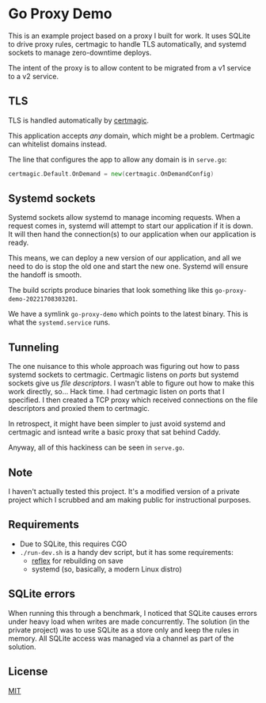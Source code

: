 # Go Proxy Demo

This is an example project based on a proxy I built for work. It uses SQLite to drive proxy rules, certmagic to handle TLS automatically, and systemd sockets to manage zero-downtime deploys.

The intent of the proxy is to allow content to be migrated from a v1 service to a v2 service.

## TLS

TLS is handled automatically by [certmagic](https://pkg.go.dev/github.com/caddyserver/certmagic).

This application accepts *any* domain, which might be a problem. Certmagic can whitelist domains instead.

The line that configures the app to allow any domain is in `serve.go`:

```go
certmagic.Default.OnDemand = new(certmagic.OnDemandConfig)
```

## Systemd sockets

Systemd sockets allow systemd to manage incoming requests. When a request comes in, systemd will attempt to start our application if it is down. It will then hand the connection(s) to our application when our application is ready.

This means, we can deploy a new version of our application, and all we need to do is stop the old one and start the new one. Systemd will ensure the handoff is smooth.

The build scripts produce binaries that look something like this `go-proxy-demo-20221708303201`.

We have a symlink `go-proxy-demo` which points to the latest binary. This is what the `systemd.service` runs.

## Tunneling

The one nuisance to this whole approach was figuring out how to pass systemd sockets to certmagic. Certmagic listens on *ports* but systemd sockets give us *file descriptors*. I wasn't able to figure out how to make this work directly, so... Hack time. I had certmagic listen on ports that I specified. I then created a TCP proxy which received connections on the file descriptors and proxied them to certmagic.

In retrospect, it might have been simpler to just avoid systemd and certmagic and isntead write a basic proxy that sat behind Caddy.

Anyway, all of this hackiness can be seen in `serve.go`.

## Note

I haven't actually tested this project. It's a modified version of a private project which I scrubbed and am making public for instructional purposes.

## Requirements

- Due to SQLite, this requires CGO
- `./run-dev.sh` is a handy dev script, but it has some requirements:
  - [reflex](https://github.com/cespare/reflex) for rebuilding on save
  - systemd (so, basically, a modern Linux distro)

## SQLite errors

When running this through a benchmark, I noticed that SQLite causes errors under heavy load when writes are made concurrently. The solution (in the private project) was to use SQLite as a store only and keep the rules in memory. All SQLite access was managed via a channel as part of the solution.

## License

[MIT](https://mit-license.org/)

